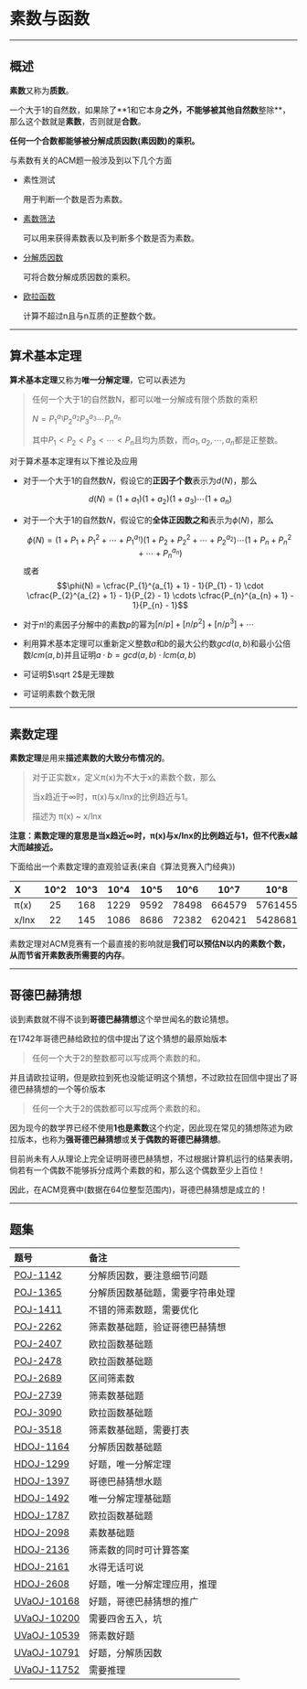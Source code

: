 # 素数与函数

---

## 概述

**素数**又称为**质数**。

一个大于$1$的自然数，如果除了**$1$和它本身**之外，不能够被其他自然数**整除**，那么这个数就是**素数**，否则就是**合数**。

**任何一个合数都能够被分解成质因数(素因数)的乘积。**

与素数有关的ACM题一般涉及到以下几个方面

* 素性测试

    用于判断一个数是否为素数。

* [素数筛法](https://coding.net/u/JZQT/p/ACM_Template/git/tree/master/math/prime_function/prime_sieve_method "prime_sieve_method")

    可以用来获得素数表以及判断多个数是否为素数。

* [分解质因数](https://coding.net/u/JZQT/p/ACM_Template/git/tree/master/math/prime_function/factor "factor")

    可将合数分解成质因数的乘积。

* [欧拉函数](https://coding.net/u/JZQT/p/ACM_Template/git/tree/master/math/prime_function/Euler_function "Euler_function")

    计算不超过n且与n互质的正整数个数。

---

## 算术基本定理

**算术基本定理**又称为**唯一分解定理**，它可以表述为

> 任何一个大于1的自然数N，都可以唯一分解成有限个质数的乘积
>
> $N = P_{1}^{a_1}P_{2}^{a_2}P_{3}^{a_3} \cdots P_{n}^{a_n}$
>
> 其中$P_1 < P_2 < P_3 < \cdots < P_n$且均为质数，而$a_1, a_2, \cdots, a_n$都是正整数。

对于算术基本定理有以下推论及应用

* 对于一个大于$1$的自然数$N$，假设它的**正因子个数**表示为$d(N)$，那么

    $$d(N) = (1 + a_1)(1 + a_2)(1 + a_3) \cdots (1 + a_n)$$

* 对于一个大于$1$的自然数$N$，假设它的**全体正因数之和**表示为$\phi(N)$，那么

    $$\phi(N) = (1 + P_{1} + P_{1}^{2} + \cdots + P_{1}^{a_1})(1 + P_{2} + P_{2}^{2} + \cdots + P_{2}^{a_2}) \cdots (1 + P_{n} + P_{n}^{2} + \cdots + P_{n}^{a_n})$$
    或者
    $$\phi(N) = \cfrac{P_{1}^{a_{1} + 1} - 1}{P_{1} - 1} \cdot \cfrac{P_{2}^{a_{2} + 1} - 1}{P_{2} - 1} \cdots \cfrac{P_{n}^{a_{n} + 1} - 1}{P_{n} - 1}$$

* 对于$n!$的素因子分解中的素数$p$的幂为$[n/p] + [n/p^2] + [n/p^3] + \cdots$
* 利用算术基本定理可以重新定义整数$a$和$b$的最大公约数$gcd(a,b)$和最小公倍数$lcm(a,b)$并且证明$a \cdot b = gcd(a,b) \cdot lcm(a,b)$
* 可证明$\sqrt 2$是无理数
* 可证明素数个数无限

---

## 素数定理

**素数定理**是用来**描述素数的大致分布情况的**。

> 对于正实数x，定义π(x)为不大于x的素数个数，那么
>
> 当x趋近于∞时，π(x)与x/lnx的比例趋近与1。
> 
> 描述为 π(x) ~ x/lnx

**注意：素数定理的意思是当x趋近∞时，π(x)与x/lnx的比例趋近与1，但不代表x越大而越接近。**

下面给出一个素数定理的直观验证表(来自《算法竞赛入门经典》)

|X      |10^2|10^3|10^4|10^5|10^6 |10^7  |10^8   |
|:------|:--:|:--:|:--:|:--:|:---:|:----:|:-----:|
|π(x)   |25  |168 |1229|9592|78498|664579|5761455|
|x/lnx  |22  |145 |1086|8686|72382|620421|5428681|

素数定理对ACM竞赛有一个最直接的影响就是**我们可以预估N以内的素数个数，从而节省开素数表所需要的内存**。

---

## 哥德巴赫猜想

谈到素数就不得不谈到**哥德巴赫猜想**这个举世闻名的数论猜想。

在1742年哥德巴赫给欧拉的信中提出了这个猜想的最原始版本

> 任何一个大于2的整数都可以写成两个素数的和。

并且请欧拉证明，但是欧拉到死也没能证明这个猜想，不过欧拉在回信中提出了哥德巴赫猜想的一个等价版本

> 任何一个大于2的偶数都可以写成两个素数的和。

因为现今的数学界已经不使用**1也是素数**这个约定，因此现在常见的猜想陈述为欧拉版本，也称为**强哥德巴赫猜想**或**关于偶数的哥德巴赫猜想**。

目前尚未有人从理论上完全证明哥德巴赫猜想，不过根据计算机运行的结果表明，倘若有一个偶数不能够拆分成两个素数的和，那么这个偶数至少上百位！

因此，在ACM竞赛中(数据在64位整型范围内)，哥德巴赫猜想是成立的！

---

## 题集

|题号                   |备注                               |
|:----------------------|:----------------------------------|
|[POJ-1142][PKU1142]    |分解质因数，要注意细节问题         |
|[POJ-1365][PKU1365]    |分解质因数基础题，需要字符串处理   |
|[POJ-1411][PKU1411]    |不错的筛素数题，需要优化           |
|[POJ-2262][PKU2262]    |筛素数基础题，验证哥德巴赫猜想     |
|[POJ-2407][PKU2407]    |欧拉函数基础题                     |
|[POJ-2478][PKU2478]    |欧拉函数基础题                     |
|[POJ-2689][PKU2689]    |区间筛素数                         |
|[POJ-2739][PKU2739]    |筛素数基础题                       |
|[POJ-3090][PKU3090]    |欧拉函数基础题                     |
|[POJ-3518][PKU3518]    |筛素数基础题，需要打表             |
|[HDOJ-1164][HDU1164]   |分解质因数基础题                   |
|[HDOJ-1299][HDU1299]   |好题，唯一分解定理                 |
|[HDOJ-1397][HDU1397]   |哥德巴赫猜想水题                   |
|[HDOJ-1492][HDU1492]   |唯一分解定理基础题                 |
|[HDOJ-1787][HDU1787]   |欧拉函数基础题                     |
|[HDOJ-2098][HDU2098]   |素数基础题                         |
|[HDOJ-2136][HDU2136]   |筛素数的同时可计算答案             |
|[HDOJ-2161][HDU2161]   |水得无话可说                       |
|[HDOJ-2608][HDU2608]   |好题，唯一分解定理应用，推理       |
|[UVaOJ-10168][UVa10168]|好题，哥德巴赫猜想的推广           |
|[UVaOJ-10200][UVa10200]|需要四舍五入，坑                   |
|[UVaOJ-10539][UVa10539]|筛素数好题                         |
|[UVaOJ-10791][UVa10791]|好题，分解质因数                   |
|[UVaOJ-11752][UVa11752]|需要推理                           |

[PKU1142]:http://poj.org/problem?id=1142 "Smith Numbers"
[PKU1365]:http://poj.org/problem?id=1365 "Prime Land"
[PKU1411]:http://poj.org/problem?id=1411 "Calling Extraterrestrial Intelligence Again"
[PKU2262]:http://poj.org/problem?id=2262 "Goldbach's Conjecture"
[PKU2407]:http://poj.org/problem?id=2407 "Relatives"
[PKU2478]:http://poj.org/problem?id=2478 "Farey Sequence"
[PKU2689]:http://poj.org/problem?id=2689 "Prime Distance"
[PKU2739]:http://poj.org/problem?id=2739 "Sum of Consecutive Prime Numbers"
[PKU3090]:http://poj.org/problem?id=3090 "Visible Lattice Points"
[PKU3518]:http://poj.org/problem?id=3518 "Prime Gap"
[HDU1164]:http://acm.hdu.edu.cn/showproblem.php?pid=1164 "Eddy's research I"
[HDU1299]:http://acm.hdu.edu.cn/showproblem.php?pid=1299 "Diophantus of Alexandria"
[HDU1397]:http://acm.hdu.edu.cn/showproblem.php?pid=1397 "Goldbach's Conjecture"
[HDU1492]:http://acm.hdu.edu.cn/showproblem.php?pid=1492 "The number of divisors(约数) about Humble Numbers"
[HDU1787]:http://acm.hdu.edu.cn/showproblem.php?pid=1787 "GCD Again"
[HDU2098]:http://acm.hdu.edu.cn/showproblem.php?pid=2098 "分拆素数和"
[HDU2136]:http://acm.hdu.edu.cn/showproblem.php?pid=2136 "Largest prime factor"
[HDU2161]:http://acm.hdu.edu.cn/showproblem.php?pid=2161 "Primes"
[HDU2608]:http://acm.hdu.edu.cn/showproblem.php?pid=2608 "0 or 1"
[UVa10168]:http://uva.onlinejudge.org/index.php?option=com_onlinejudge&Itemid=8&page=show_problem&problem=1109
[UVa10200]:http://uva.onlinejudge.org/index.php?option=com_onlinejudge&Itemid=8&page=show_problem&problem=1141
[UVa10539]:http://uva.onlinejudge.org/index.php?option=com_onlinejudge&Itemid=8&page=show_problem&problem=1480
[UVa10791]:http://uva.onlinejudge.org/index.php?option=com_onlinejudge&Itemid=8&category=19&page=show_problem&problem=1732
[UVa11752]:http://uva.onlinejudge.org/index.php?option=com_onlinejudge&Itemid=8&page=show_problem&problem=2852
